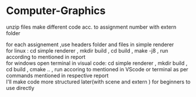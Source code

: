 # Computer-Graphics

unzip files 
make different code acc. to assignment number with extern folder


for each assignement ,use headers folder and files in simple renderer <br>
for linux : cd simple renderer , mkdir build , cd build , make -j8 , run according to mentioned in report<br>
for windows open terminal in visual code: cd simple renderer , mkdir build , cd build , cmake .. , run accoring to mentioned in VScode or terminal as per commands mentioned in respective report
<br>
I'll make code more structured later(with scene and extern ) for beginners to use directly
